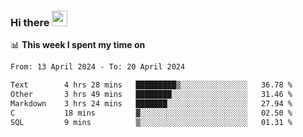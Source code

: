 ### Hi there <a href="https://www.gautamkrishnar.com/"><img src="https://media.giphy.com/media/hvRJCLFzcasrR4ia7z/giphy.gif" width="25px"></a>

📊 **This week I spent my time on**

<!--START_SECTION:waka-->

```txt
From: 13 April 2024 - To: 20 April 2024

Text        4 hrs 28 mins   █████████▒░░░░░░░░░░░░░░░   36.78 %
Other       3 hrs 49 mins   ████████░░░░░░░░░░░░░░░░░   31.46 %
Markdown    3 hrs 24 mins   ███████░░░░░░░░░░░░░░░░░░   27.94 %
C           18 mins         ▓░░░░░░░░░░░░░░░░░░░░░░░░   02.50 %
SQL         9 mins          ▒░░░░░░░░░░░░░░░░░░░░░░░░   01.31 %
```

<!--END_SECTION:waka-->

